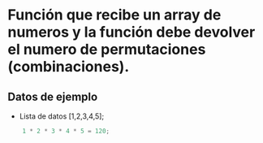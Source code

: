 # Función que recibe un array de numeros y la función debe devolver el numero de permutaciones (combinaciones).

## Datos de ejemplo
* Lista de datos [1,2,3,4,5];

```js
    1 * 2 * 3 * 4 * 5 = 120;
```
